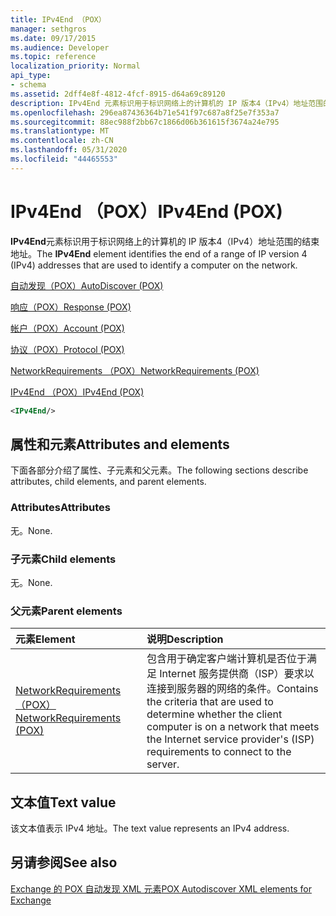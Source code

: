 ```yaml
---
title: IPv4End （POX）
manager: sethgros
ms.date: 09/17/2015
ms.audience: Developer
ms.topic: reference
localization_priority: Normal
api_type:
- schema
ms.assetid: 2dff4e8f-4812-4fcf-8915-d64a69c89120
description: IPv4End 元素标识用于标识网络上的计算机的 IP 版本4（IPv4）地址范围的结束地址。
ms.openlocfilehash: 296ea87436364b71e541f97c687a8f25e7f353a7
ms.sourcegitcommit: 88ec988f2bb67c1866d06b361615f3674a24e795
ms.translationtype: MT
ms.contentlocale: zh-CN
ms.lasthandoff: 05/31/2020
ms.locfileid: "44465553"
---
```

# <a name="ipv4end-pox"></a><span data-ttu-id="59d91-103">IPv4End （POX）</span><span class="sxs-lookup"><span data-stu-id="59d91-103">IPv4End (POX)</span></span>

<span data-ttu-id="59d91-104">**IPv4End**元素标识用于标识网络上的计算机的 IP 版本4（IPv4）地址范围的结束地址。</span><span class="sxs-lookup"><span data-stu-id="59d91-104">The **IPv4End** element identifies the end of a range of IP version 4 (IPv4) addresses that are used to identify a computer on the network.</span></span> 
  
[<span data-ttu-id="59d91-105">自动发现（POX）</span><span class="sxs-lookup"><span data-stu-id="59d91-105">AutoDiscover (POX)</span></span>](autodiscover-pox.md)
  
[<span data-ttu-id="59d91-106">响应（POX）</span><span class="sxs-lookup"><span data-stu-id="59d91-106">Response (POX)</span></span>](response-pox.md)
  
[<span data-ttu-id="59d91-107">帐户（POX）</span><span class="sxs-lookup"><span data-stu-id="59d91-107">Account (POX)</span></span>](account-pox.md)
  
[<span data-ttu-id="59d91-108">协议（POX）</span><span class="sxs-lookup"><span data-stu-id="59d91-108">Protocol (POX)</span></span>](protocol-pox.md)
  
[<span data-ttu-id="59d91-109">NetworkRequirements （POX）</span><span class="sxs-lookup"><span data-stu-id="59d91-109">NetworkRequirements (POX)</span></span>](networkrequirements-pox.md)
  
[<span data-ttu-id="59d91-110">IPv4End （POX）</span><span class="sxs-lookup"><span data-stu-id="59d91-110">IPv4End (POX)</span></span>](ipv4end-pox.md)
  
```xml
<IPv4End/>
```

## <a name="attributes-and-elements"></a><span data-ttu-id="59d91-111">属性和元素</span><span class="sxs-lookup"><span data-stu-id="59d91-111">Attributes and elements</span></span>

<span data-ttu-id="59d91-112">下面各部分介绍了属性、子元素和父元素。</span><span class="sxs-lookup"><span data-stu-id="59d91-112">The following sections describe attributes, child elements, and parent elements.</span></span>
  
### <a name="attributes"></a><span data-ttu-id="59d91-113">Attributes</span><span class="sxs-lookup"><span data-stu-id="59d91-113">Attributes</span></span>

<span data-ttu-id="59d91-114">无。</span><span class="sxs-lookup"><span data-stu-id="59d91-114">None.</span></span>
  
### <a name="child-elements"></a><span data-ttu-id="59d91-115">子元素</span><span class="sxs-lookup"><span data-stu-id="59d91-115">Child elements</span></span>

<span data-ttu-id="59d91-116">无。</span><span class="sxs-lookup"><span data-stu-id="59d91-116">None.</span></span>
  
### <a name="parent-elements"></a><span data-ttu-id="59d91-117">父元素</span><span class="sxs-lookup"><span data-stu-id="59d91-117">Parent elements</span></span>

|<span data-ttu-id="59d91-118">**元素**</span><span class="sxs-lookup"><span data-stu-id="59d91-118">**Element**</span></span>|<span data-ttu-id="59d91-119">**说明**</span><span class="sxs-lookup"><span data-stu-id="59d91-119">**Description**</span></span>|
|:-----|:-----|
|[<span data-ttu-id="59d91-120">NetworkRequirements （POX）</span><span class="sxs-lookup"><span data-stu-id="59d91-120">NetworkRequirements (POX)</span></span>](networkrequirements-pox.md) <br/> |<span data-ttu-id="59d91-121">包含用于确定客户端计算机是否位于满足 Internet 服务提供商（ISP）要求以连接到服务器的网络的条件。</span><span class="sxs-lookup"><span data-stu-id="59d91-121">Contains the criteria that are used to determine whether the client computer is on a network that meets the Internet service provider's (ISP) requirements to connect to the server.</span></span>  <br/> |
   
## <a name="text-value"></a><span data-ttu-id="59d91-122">文本值</span><span class="sxs-lookup"><span data-stu-id="59d91-122">Text value</span></span>

<span data-ttu-id="59d91-123">该文本值表示 IPv4 地址。</span><span class="sxs-lookup"><span data-stu-id="59d91-123">The text value represents an IPv4 address.</span></span>
  
## <a name="see-also"></a><span data-ttu-id="59d91-124">另请参阅</span><span class="sxs-lookup"><span data-stu-id="59d91-124">See also</span></span>



[<span data-ttu-id="59d91-125">Exchange 的 POX 自动发现 XML 元素</span><span class="sxs-lookup"><span data-stu-id="59d91-125">POX Autodiscover XML elements for Exchange</span></span>](pox-autodiscover-xml-elements-for-exchange.md)

